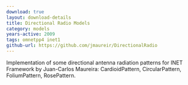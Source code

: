 ```yaml
---
download: true
layout: download-details
title: Directional Radio Models
category: models
years-active: 2009
tags: omnetpp4 inet1
github-url: https://github.com/jmaureir/DirectionalRadio
---
```


Implementation of some directional antenna radiation patterns for INET Framework
by Juan-Carlos Maureira: CardioidPattern, CircularPattern, FoliumPattern, RosePattern.
